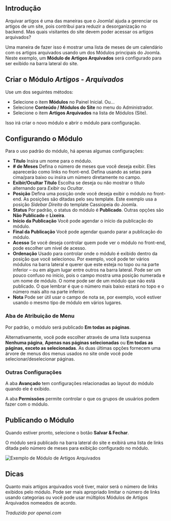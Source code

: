 <!-- Filename: J4.x:How_to_Show_a_Calendar_Month_List_of_Archived_Articles_Using_a_Module / Display title: Artigos Arquivados  -->

## Introdução

Arquivar artigos é uma das maneiras que o Joomla! ajuda a gerenciar os artigos de um site, pois contribui para reduzir a desorganização no backend. Mas quais visitantes do site devem poder acessar os artigos arquivados?

Uma maneira de fazer isso é mostrar uma lista de meses de um calendário com os artigos arquivados usando um dos Módulos principais do Joomla. Neste exemplo, um **Módulo de Artigos Arquivados** será configurado para ser exibido na barra lateral do site.

## Criar o Módulo *Artigos - Arquivados*

Use um dos seguintes métodos:
* Selecione o item **Módulos** no Painel Inicial. Ou...
* Selecione **Conteúdo / Módulos do Site** no menu do Administrador.
* Selecione o item **Artigos Arquivados** na lista de Módulos (Site).

Isso irá criar o novo módulo e abrir o módulo para configuração.

## Configurando o Módulo

Para o uso padrão do módulo, há apenas algumas configurações:

- **Título** Insira um nome para o módulo.
- **\# de Meses** Defina o número de meses que você deseja exibir. Eles aparecerão como links no front-end. Defina usando as setas para cima/para baixo ou insira um número diretamente no campo.
- **Exibir/Ocultar Título** Escolha se deseja ou não mostrar o título alternando para *Exibir* ou *Ocultar*.
- **Posição** Defina uma posição onde você deseja exibir o módulo no front-end. As posições são ditadas pelo seu template. Este exemplo usa a posição *Sidebar Direita* do template Cassiopeia do Joomla.
- **Status** Por padrão, o status do módulo é **Publicado**. Outras opções são **Não Publicado** e **Lixeira**.
- **Início da Publicação** Você pode agendar o início da publicação do módulo.
- **Final da Publicação** Você pode agendar quando parar a publicação do módulo.
- **Acesso** Se você deseja controlar quem pode ver o módulo no front-end, pode escolher um nível de acesso.
- **Ordenação** Usado para controlar onde o módulo é exibido dentro da posição que você selecionou. Por exemplo, você pode ter vários módulos na barra lateral e querer que este esteja no topo ou na parte inferior – ou em algum lugar entre outros na barra lateral. Pode ser um pouco confuso no início, pois o campo mostra uma posição numerada e um nome de módulo. O nome pode ser de um módulo que não está publicado. O que lembrar é que o número mais baixo estará no topo e o número mais alto na parte inferior.
- **Nota** Pode ser útil usar o campo de nota se, por exemplo, você estiver usando o mesmo tipo de módulo em vários lugares.

### Aba de Atribuição de Menu

Por padrão, o módulo será publicado **Em todas as páginas**.

Alternativamente, você pode escolher através de uma lista suspensa **Nenhuma página**, **Apenas nas páginas selecionadas** ou **Em todas as páginas, exceto as selecionadas**. As duas últimas opções fornecem uma árvore de menus dos menus usados no site onde você pode selecionar/deselecionar páginas.

### Outras Configurações

A aba **Avançado** tem configurações relacionadas ao layout do módulo quando ele é exibido.

A aba **Permissões** permite controlar o que os grupos de usuários podem fazer com o módulo.

## Publicando o Módulo

Quando estiver pronto, selecione o botão **Salvar & Fechar**.

O módulo será publicado na barra lateral do site e exibirá uma lista de links ditada pelo número de meses para exibição configurado no módulo.

![Exemplo de Módulo de Artigos Arquivados](../../../en/images/modules/modules-archived-articles.png "Exemplo de Módulo de Artigos Arquivados")

## Dicas

Quanto mais artigos arquivados você tiver, maior será o número de links exibidos pelo módulo. Pode ser mais apropriado limitar o número de links usando categorias ou você pode usar múltiplos Módulos de Artigos Arquivados nomeados de acordo.

*Traduzido por openai.com*  

